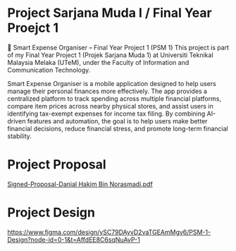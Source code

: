 # Project Sarjana Muda I / Final Year Proejct 1
📱 Smart Expense Organiser – Final Year Project 1 (PSM 1)
This project is part of my Final Year Project 1 (Projek Sarjana Muda 1) at Universiti Teknikal Malaysia Melaka (UTeM), under the Faculty of Information and Communication Technology.

Smart Expense Organiser is a mobile application designed to help users manage their personal finances more effectively. The app provides a centralized platform to track spending across multiple financial platforms, compare item prices across nearby physical stores, and assist users in identifying tax-exempt expenses for income tax filing. By combining AI-driven features and automation, the goal is to help users make better financial decisions, reduce financial stress, and promote long-term financial stability.

# Project Proposal
[Signed-Proposal-Danial Hakim Bin Norasmadi.pdf](https://github.com/user-attachments/files/20351145/Signed-Proposal-Danial.Hakim.Bin.Norasmadi.pdf)

# Project Design 
https://www.figma.com/design/ySC79DAyvD2vaTGEAmMgv6/PSM-1-Design?node-id=0-1&t=AffdEE8C6sqNuAyP-1
